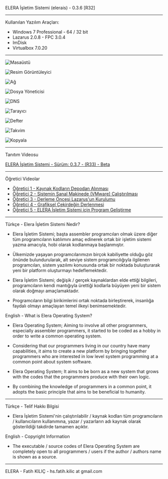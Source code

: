 ELERA İşletim Sistemi (elerais) - 0.3.6 [R32]

---
Kullanılan Yazılım Araçları:

* Windows 7 Professional - 64 / 32 bit
* Lazarus 2.0.8 - FPC 3.0.4
* ImDisk
* Virtualbox 7.0.20

---
![Masaüstü](masaustu.png)

![Resim Görüntüleyici](resimgor.png)

![Ağ](ag.png)

![Dosya Yöneticisi](dsyyntcs.png)

![DNS](dns.png)

![Tarayıcı](tarayici.png)

![Defter](defter.png)

![Takvim](takvim.png)

![Kopyala](kopyala.png)

---
Tanıtım Videosu

[ELERA İşletim Sistemi - Sürüm: 0.3.7 - (R33) - Beta](https://www.youtube.com/watch?v=ca5P5aRIvtA)

---
Öğretici Videolar

* [Öğretici 1 - Kaynak Kodların Depodan Alınması](https://www.youtube.com/watch?v=Zns4jp_sYag&t=6s)
* [Öğretici 2 - Sistemin Sanal Makinede (VMware) Çalıştırılması](https://www.youtube.com/watch?v=qxFRP9_-SAU&t=8s)
* [Öğretici 3 - Derleme Öncesi Lazarus'un Kurulumu](https://www.youtube.com/watch?v=pbPb-zUBGcc)
* [Öğretici 4 - Grafiksel Çekirdeğin Derlenmesi](https://www.youtube.com/watch?v=bfxTdG4b25U)
* [Öğretici 5 - ELERA İşletim Sistemi için Program Geliştirme](https://www.youtube.com/watch?v=13oYpeXDYbQ)

---
Türkçe - Elera İşletim Sistemi Nedir?

* Elera İşletim Sistemi; başta assembler programcıları olmak üzere diğer tüm programcıların katılımını amaç edinerek ortak bir işletim sistemi yazma amacıyla, hobi olarak kodlanmaya başlanmıştır.

* Ülkemizde yaşayan programcılarımızın birçok kabiliyette olduğu göz önünde bulundurularak, alt seviye sistem programcılığıyla ilgilenen programcıları, sistem yazılımı konusunda ortak bir noktada buluşturarak yeni bir platform oluşturmayı hedeflemektedir.

* Elera İşletim Sistemi; değişik / gerçek kaynaklardan elde ettiği bilgileri, programcıların kendi mantığıyla ürettiği kodlarla büyüyen yeni bir sistem olarak doğmayı amaçlamaktadır.

* Programcıların bilgi birikimlerini ortak noktada birleştirerek, insanlığa faydalı olmayı amaçlayan temel ilkeyi benimsemektedir.

English - What is Elera Operating System?

* Elera Operating System; Aiming to involve all other programmers, especially assembler programmers, it started to be coded as a hobby in order to write a common operating system.

* Considering that our programmers living in our country have many capabilities, it aims to create a new platform by bringing together programmers who are interested in low level system programming at a common point about system software.

* Elera Operating System; It aims to be born as a new system that grows with the codes that the programmers produce with their own logic.

* By combining the knowledge of programmers in a common point, it adopts the basic principle that aims to be beneficial to humanity.

---

Türkçe - Telif Hakkı Bilgisi

* Elera İşletim Sistemi'nin çalıştırılabilir / kaynak kodları tüm programcıların / kullanıcıların kullanımına, yazar / yazarların adı kaynak olarak gösterildiği takdirde tamamen açıktır.

English - Copyright Information

* The executable / source codes of Elera Operating System are completely open to all programmers / users if the author / authors name is shown as a source.


---


ELERA - Fatih KILIÇ - hs.fatih.kilic at gmail.com